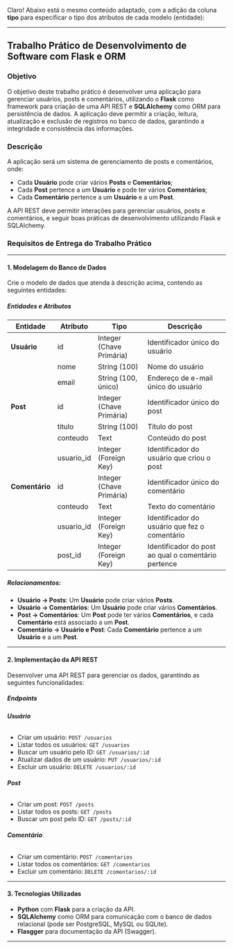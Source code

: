 Claro! Abaixo está o mesmo conteúdo adaptado, com a adição da coluna **tipo** para especificar o tipo dos atributos de cada modelo (entidade):

---

## **Trabalho Prático de Desenvolvimento de Software com Flask e ORM**

### **Objetivo**
O objetivo deste trabalho prático é desenvolver uma aplicação para gerenciar usuários, posts e comentários, utilizando o **Flask** como framework para criação de uma API REST e **SQLAlchemy** como ORM para persistência de dados. A aplicação deve permitir a criação, leitura, atualização e exclusão de registros no banco de dados, garantindo a integridade e consistência das informações.

### **Descrição**
A aplicação será um sistema de gerenciamento de posts e comentários, onde:

- Cada **Usuário** pode criar vários **Posts** e **Comentários**;
- Cada **Post** pertence a um **Usuário** e pode ter vários **Comentários**;
- Cada **Comentário** pertence a um **Usuário** e a um **Post**.

A API REST deve permitir interações para gerenciar usuários, posts e comentários, e seguir boas práticas de desenvolvimento utilizando Flask e SQLAlchemy.

### **Requisitos de Entrega do Trabalho Prático**

---

#### **1. Modelagem do Banco de Dados**

Crie o modelo de dados que atenda à descrição acima, contendo as seguintes entidades:

##### **Entidades e Atributos**

| **Entidade** | **Atributo**   | **Tipo**               | **Descrição**                                          |
|--------------|----------------|------------------------|--------------------------------------------------------|
| **Usuário**  | id             | Integer (Chave Primária)| Identificador único do usuário                        |
|              | nome           | String (100)            | Nome do usuário                                        |
|              | email          | String (100, único)     | Endereço de e-mail único do usuário                    |
| **Post**     | id             | Integer (Chave Primária)| Identificador único do post                           |
|              | titulo         | String (100)            | Título do post                                         |
|              | conteudo       | Text                    | Conteúdo do post                                       |
|              | usuario_id     | Integer (Foreign Key)   | Identificador do usuário que criou o post             |
| **Comentário**| id             | Integer (Chave Primária)| Identificador único do comentário                      |
|              | conteudo       | Text                    | Texto do comentário                                    |
|              | usuario_id     | Integer (Foreign Key)   | Identificador do usuário que fez o comentário          |
|              | post_id        | Integer (Foreign Key)   | Identificador do post ao qual o comentário pertence    |

##### **Relacionamentos**:
- **Usuário -> Posts**: Um **Usuário** pode criar vários **Posts**.
- **Usuário -> Comentários**: Um **Usuário** pode criar vários **Comentários**.
- **Post -> Comentários**: Um **Post** pode ter vários **Comentários**, e cada **Comentário** está associado a um **Post**.
- **Comentário -> Usuário e Post**: Cada **Comentário** pertence a um **Usuário** e a um **Post**.

---

#### **2. Implementação da API REST**

Desenvolver uma API REST para gerenciar os dados, garantindo as seguintes funcionalidades:

##### **Endpoints**

###### **Usuário**
- Criar um usuário: `POST /usuarios`
- Listar todos os usuários: `GET /usuarios`
- Buscar um usuário pelo ID: `GET /usuarios/:id`
- Atualizar dados de um usuário: `PUT /usuarios/:id`
- Excluir um usuário: `DELETE /usuarios/:id`

###### **Post**
- Criar um post: `POST /posts`
- Listar todos os posts: `GET /posts`
- Buscar um post pelo ID: `GET /posts/:id`

###### **Comentário**
- Criar um comentário: `POST /comentarios`
- Listar todos os comentários: `GET /comentarios`
- Excluir um comentário: `DELETE /comentarios/:id`

---

#### **3. Tecnologias Utilizadas**

- **Python** com **Flask** para a criação da API.
- **SQLAlchemy** como ORM para comunicação com o banco de dados relacional (pode ser PostgreSQL, MySQL ou SQLite).
- **Flasgger** para documentação da API (Swagger).

--- 

